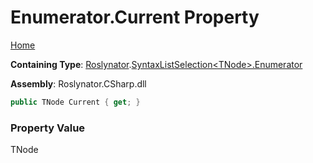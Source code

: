 <a name="_top"></a>

# Enumerator\.Current Property

[Home](../../../../README.md#_top)

**Containing Type**: [Roslynator](../../../README.md#_top)\.[SyntaxListSelection\<TNode>.Enumerator](../README.md#_top)

**Assembly**: Roslynator\.CSharp\.dll

```csharp
public TNode Current { get; }
```

### Property Value

TNode

